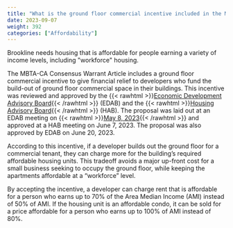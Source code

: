 ```yaml
---
title: "What is the ground floor commercial incentive included in the MBTA-CA Consensus Warrant Article?"
date: 2023-09-07
weight: 392
categories: ["Affordability"]
---
```

Brookline needs housing that is affordable for people earning a variety of income levels, including "workforce" housing.

The MBTA-CA Consensus Warrant Article includes a ground floor commercial incentive to give financial relief to developers who fund the build-out of ground floor commercial space in their buildings. This incentive was reviewed and approved by the {{< rawhtml >}}<a href="https://www.brooklinema.gov/493/Economic-Development-Advisory-Board" target="_new">Economic Development Advisory Board</a>{{< /rawhtml >}} (EDAB) and the {{< rawhtml >}}<a href="https://www.brooklinema.gov/473/Housing-Advisory-Board" target="_new">Housing Advisory Board</a>{{< /rawhtml >}} (HAB). The proposal was laid out at an EDAB meeting on {{< rawhtml >}}<a href="https://www.brooklinema.gov/DocumentCenter/View/41475/EDAB-0508-2023" target="_new">May 8, 2023</a>{{< /rawhtml >}} and approved at a HAB meeting on June 7, 2023. The proposal was also approved by  EDAB on June 20, 2023.

According to this incentive, if a developer builds out the ground floor for a commercial tenant, they can charge more for the building’s required affordable housing units. This tradeoff avoids a major up-front cost for a small business seeking to occupy the ground floor, while keeping the apartments affordable at a “workforce” level.

By accepting the incentive, a developer can charge rent that is affordable for a person who earns up to 70% of the Area Median Income (AMI) instead of 50% of AMI. If the housing unit is an affordable condo, it can be sold for a price affordable for a person who earns up to 100% of AMI instead of 80%. 